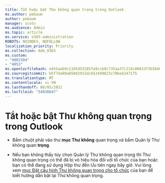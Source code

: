 ```yaml
---
title: Tắt hoặc bật Thư không quan trọng trong Outlook
ms.author: pebaum
author: pebaum
manager: scotv
ms.audience: Admin
ms.topic: article
ms.service: o365-administration
ROBOTS: NOINDEX, NOFOLLOW
localization_priority: Priority
ms.collection: Adm_O365
ms.custom:
- "9002504"
- "4853"
ms.openlocfilehash: e455aab9c1165d53285fa9ccb8c735aa37c214c00633f3b5640a2583dee53226
ms.sourcegitcommit: b5f7da89a650d2915dc652449623c78be6247175
ms.translationtype: MT
ms.contentlocale: vi-VN
ms.lasthandoff: 08/05/2021
ms.locfileid: "54038647"
---
```

# <a name="turn-off-or-on-clutter-in-outlook"></a>Tắt hoặc bật Thư không quan trọng trong Outlook

- Bấm chuột phải vào thư **mục Thư không** quan trọng và bấm Quản lý Thư không quan **trọng**. 

- Nếu bạn không thấy tùy chọn Quản lý Thư không quan trọng thì Thư không quan trọng có thể đã bị vô hiệu hóa đối với tổ chức của bạn hoặc bạn có thể đang sử dụng Hộp thư đến Ưu tiên ngay bây giờ. Vui lòng xem [mục Đặt cấu hình Thư không quan trọng cho tổ chức](https://support.office.com/article/832276bd-d024-47b6-a80a-a6b884907a5b?wt.mc_id=SCL_a9c72a77-1bc4-40e6-ba6d-103c1d1aba4c_AdmHlp) của bạn để biết hướng dẫn bật lại Thư không quan trọng.
